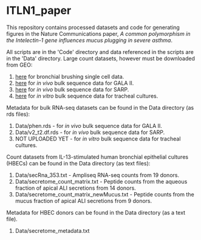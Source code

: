 # ITLN1_paper
This repository contains processed datasets and code for generating figures in the Nature Communications paper, _A common polymorphism in the Intelectin-1 gene influences mucus plugging in severe asthma_.

All scripts are in the 'Code' directory and data referenced in the scripts are in the 'Data' directory. Large count datasets, however must be downloaded from GEO:
1. [here](https://www.ncbi.nlm.nih.gov/geo/query/acc.cgi?acc=GSE145013) for bronchial brushing single cell data.
2. [here](https://www.ncbi.nlm.nih.gov/geo/query/acc.cgi?acc=GSE152004) for *in vivo* bulk sequence data for GALA II.
3. [here](https://www.ncbi.nlm.nih.gov/geo/query/acc.cgi?acc=GSE152004) for *in vivo* bulk sequence data for SARP.
4. [here](https://www.ncbi.nlm.nih.gov/geo/query/acc.cgi?acc=GSE152004) for *in vitro* bulk sequence data for tracheal cultures.

Metadata for bulk RNA-seq datasets can be found in the Data directory (as rds files):
1. Data/phen.rds - for *in vivo* bulk sequence data for GALA II.
2. Data/v2_t2.df.rds - for *in vivo* bulk sequence data for SARP.
3. NOT UPLOADED YET - for *in vitro* bulk sequence data for tracheal cultures.

Count datasets from IL-13-stimulated human bronchial epithelial cultures (HBECs) can be found in the Data directory (as text files):
1. Data/secRna_353.txt - Ampliseq RNA-seq counts from 19 donors.
2. Data/secretome_count_matrix.txt - Peptide counts from the aqueous fraction of apical ALI secretions from 14 donors.
3. Data/secretome_count_matrix_newMucus.txt - Peptide counts from the mucus fraction of apical ALI secretions from 9 donors.

Metadata for HBEC donors can be found in the Data directory (as a text file).
1. Data/secretome_metadata.txt
